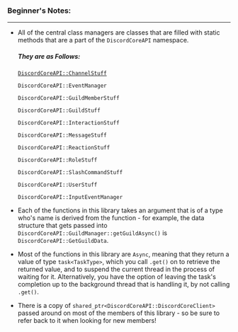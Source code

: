 ### **Beginner's Notes:**
---
- All of the central class managers are classes that are filled with static methods that are a part of the `DiscordCoreAPI` namespace.
  ##### They are as Follows:
    [`DiscordCoreAPI::ChannelStuff`]()
    
    `DiscordCoreAPI::EventManager`
    
    `DiscordCoreAPI::GuildMemberStuff`
    
    `DiscordCoreAPI::GuildStuff`
    
    `DiscordCoreAPI::InteractionStuff`
    
    `DiscordCoreAPI::MessageStuff`
    
    `DiscordCoreAPI::ReactionStuff`
    
    `DiscordCoreAPI::RoleStuff`
    
    `DiscordCoreAPI::SlashCommandStuff`
    
    `DiscordCoreAPI::UserStuff`
    
    `DiscordCoreAPI::InputEventManager`
    
    
- Each of the functions in this library takes an argument that is of a type who's name is derived from the function - for example, the data structure that gets passed into `DiscordCoreAPI::GuildManager::getGuildAsync()` is `DiscordCoreAPI::GetGuildData`.
- Most of the functions in this library are `Async`, meaning that they return a value of type `task<TaskType>`, which you call `.get()` on to retrieve the returned value, and to suspend the current thread in the process of waiting for it. Alternatively, you have the option of leaving the task's completion up to the background thread that is handling it, by not calling `.get()`.
- There is a copy of `shared_ptr<DiscordCoreAPI::DiscordCoreClient>` passed around on most of the members of this library - so be sure to refer back to it when looking for new members!
 
